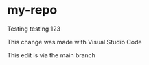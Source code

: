 # my-repo
Testing testing 123

This change was made with Visual Studio Code

This edit is via the main branch
